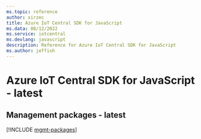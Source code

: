 ```yaml
---
ms.topic: reference
author: xirzec
title: Azure IoT Central SDK for JavaScript
ms.data: 08/12/2022
ms.service: iotcentral
ms.devlang: javascript
description: Reference for Azure IoT Central SDK for JavaScript
ms.author: jeffish
---
```

# Azure IoT Central SDK for JavaScript - latest

## Management packages - latest
[!INCLUDE [mgmt-packages](iot-central-mgmt-index.md)]